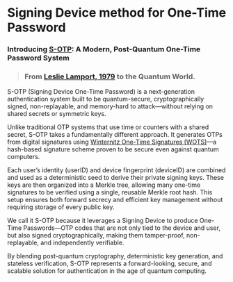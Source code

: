 # Signing Device method for One-Time Password

### Introducing [S-OTP](https://github.com/ChyKusuma/Lamport_W-OTS_S-OTP/wiki/W%E2%80%90OTS): A Modern, Post-Quantum One-Time Password System

>### From [Leslie Lamport, 1979](https://www.microsoft.com/en-us/research/publication/constructing-digital-signatures-one-way-function/) to the Quantum World.

S-OTP (Signing Device One-Time Password) is a next-generation authentication system built to be quantum-secure, cryptographically signed, non-replayable, and memory-hard to attack—without relying on shared secrets or symmetric keys.

Unlike traditional OTP systems that use time or counters with a shared secret, S-OTP takes a fundamentally different approach. It generates OTPs from digital signatures using [Winternitz One-Time Signatures (WOTS)](https://en.wikipedia.org/wiki/Hash-based_cryptography)—a hash-based signature scheme proven to be secure even against quantum computers.

Each user’s identity (userID) and device fingerprint (deviceID) are combined and used as a deterministic seed to derive their private signing keys. These keys are then organized into a Merkle tree, allowing many one-time signatures to be verified using a single, reusable Merkle root hash. This setup ensures both forward secrecy and efficient key management without requiring storage of every public key.

We call it S-OTP because it leverages a Signing Device to produce One-Time Passwords—OTP codes that are not only tied to the device and user, but also signed cryptographically, making them tamper-proof, non-replayable, and independently verifiable.

By blending post-quantum cryptography, deterministic key generation, and stateless verification, S-OTP represents a forward-looking, secure, and scalable solution for authentication in the age of quantum computing.
